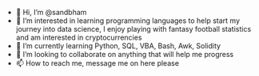 - 👋 Hi, I’m @sandbham
- 👀 I’m interested in learning programming languages to help start my journey into data science, I enjoy playing with fantasy football statistics and am interested in cryptocurrencies 
- 🌱 I’m currently learning Python, SQL, VBA, Bash, Awk, Solidity
- 💞️ I’m looking to collaborate on anything that will help me progress
- 📫 How to reach me, message me on here please

<!---
sandbham/sandbham is a ✨ special ✨ repository because its `README.md` (this file) appears on your GitHub profile.
You can click the Preview link to take a look at your changes.
--->
